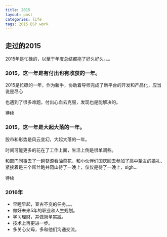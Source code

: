 ```yaml
---
title: 2015
layout: post
categories: life
tags: 2015 BSP work
---
```


## 走过的2015

2015年是忙碌的，以至于年度总结都拖了好久好久。。。

### 2015，这一年是有付出也有收获的一年。

2015是忙碌的一年，作为新手，协助着导师完成了新平台的开发和产品化，应当说是尽心

也遇到了很多难题，付出心血去克服，发现也是能解决的。

待续

### 2015，这一年是大起大落的一年。

股市和形势是风云变幻，大起大落的一年。

时间可能更多的花在了工作上面，生活上倒是很单调些。

和部门同事去了一趟婺源看油菜花，和小伙伴们国庆回去参加了高中挚友的婚礼、紧接着是三个屌丝跑井冈山待了一晚上，仅仅是待了一晚上，sigh...

待续

### 2016年

 - 早睡早起，亘古不变的任务。。。
 - 做好未来5年的职业和人生规划。
 - 学习理财，并做简单实践。
 - 技术上再更进一步。
 - 多关心父母，多和他们沟通交流。
